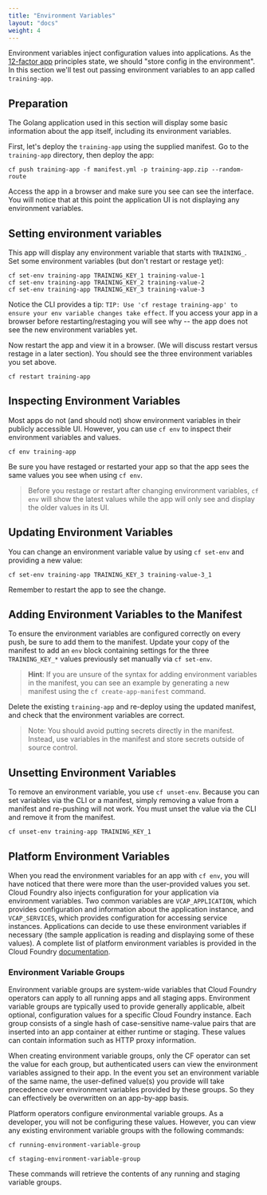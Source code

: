 ```yaml
---
title: "Environment Variables"
layout: "docs"
weight: 4
---
```


Environment variables inject configuration values into applications. As the [12-factor app](https://12factor.net/config) principles state, we should "store config in the environment". In this section we'll test out passing environment variables to an app called `training-app`.

## Preparation

The Golang application used in this section will display some basic information about the app itself, including its environment variables.

First, let's deploy the `training-app` using the supplied manifest. Go to the `training-app` directory, then deploy the app:

```
cf push training-app -f manifest.yml -p training-app.zip --random-route
```

Access the app in a browser and make sure you see can see the interface. You will notice that at this point the application UI is not displaying any environment variables.

## Setting environment variables

This app will display any environment variable that starts with `TRAINING_`. Set some environment variables (but don't restart or restage yet):

```
cf set-env training-app TRAINING_KEY_1 training-value-1
cf set-env training-app TRAINING_KEY_2 training-value-2
cf set-env training-app TRAINING_KEY_3 training-value-3
```

Notice the CLI provides a tip: `TIP: Use 'cf restage training-app' to ensure your env variable changes take effect`. If you access your app in a browser before restarting/restaging you will see why -- the app does not see the new environment variables yet.

Now restart the app and view it in a browser. (We will discuss restart versus restage in a later section). You should see the three environment variables you set above.

```
cf restart training-app
```

## Inspecting Environment Variables

Most apps do not (and should not) show environment variables in their publicly accessible UI. However, you can use `cf env` to inspect their environment variables and values.

```
cf env training-app
```

Be sure you have restaged or restarted your app so that the app sees the same values you see when using `cf env`.

> Before you restage or restart after changing environment variables, `cf env` will show the latest values while the app will only see and display the older values in its UI.


## Updating Environment Variables

You can change an environment variable value by using `cf set-env` and providing a new value:

```
cf set-env training-app TRAINING_KEY_3 training-value-3_1
```

Remember to restart the app to see the change.

## Adding Environment Variables to the Manifest

To ensure the environment variables are configured correctly on every push, be sure to add them to the manifest. Update your copy of the manifest to add an `env` block containing settings for the three `TRAINING_KEY_*` values previously set manually via `cf set-env`.

> **Hint**: If you are unsure of the syntax for adding environment variables in the manifest, you can see an example by generating a new manifest using the `cf create-app-manifest` command.

Delete the existing `training-app` and re-deploy using the updated manifest, and check that the environment variables are correct.

> Note: You should avoid putting secrets directly in the manifest. Instead, use variables in the manifest and store secrets outside of source control. 

## Unsetting Environment Variables

To remove an environment variable, you use `cf unset-env`. Because you can set variables via the CLI or a manifest, simply removing a value from a manifest and re-pushing will not work. You must unset the value via the CLI and remove it from the manifest.

```
cf unset-env training-app TRAINING_KEY_1
```

## Platform Environment Variables

When you read the environment variables for an app with `cf env`, you will have noticed that there were more than the user-provided values you set. Cloud Foundry also injects configuration for your application via environment variables. Two common variables are `VCAP_APPLICATION`, which provides configuration and information about the application instance, and `VCAP_SERVICES`, which provides configuration for accessing service instances. Applications can decide to use these environment variables if necessary (the sample application is reading and displaying some of these values). A complete list of platform environment variables is provided in the Cloud Foundry [documentation](https://docs.cloudfoundry.org/devguide/deploy-apps/environment-variable.html#app-system-env).

### Environment Variable Groups

Environment variable groups are system-wide variables that Cloud Foundry operators can apply to all running apps and all staging apps. Environment variable groups are typically used to provide generally applicable, albeit optional, configuration values for a specific Cloud Foundry instance. Each group consists of a single hash of case-sensitive name-value pairs that are inserted into an app container at either runtime or staging. These values can contain information such as HTTP proxy information.

When creating environment variable groups, only the CF operator can set the value for each group, but authenticated users can view the environment variables assigned to their app. In the event you set an environment variable of the same name, the user-defined value(s) you provide will take precedence over environment variables provided by these groups. So they can effectively be overwritten on an app-by-app basis.

Platform operators configure environmental variable groups. As a developer, you will not be configuring these values. However, you can view any existing environment variable groups with the following commands:

```
cf running-environment-variable-group
```

```
cf staging-environment-variable-group
```

These commands will retrieve the contents of any running and staging variable groups.